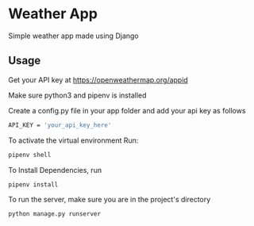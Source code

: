 # Weather App
Simple weather app made using Django

## Usage

Get your API key at https://openweathermap.org/appid

Make sure python3 and pipenv is installed 

Create a config.py file in your app folder and add your api key as follows
```bash
API_KEY = 'your_api_key_here'
```

To activate the virtual environment
Run:
```bash
pipenv shell
```
To Install Dependencies, run
```bash
pipenv install
```
To run the server, make sure you are in the project's directory
```bash
python manage.py runserver
```

